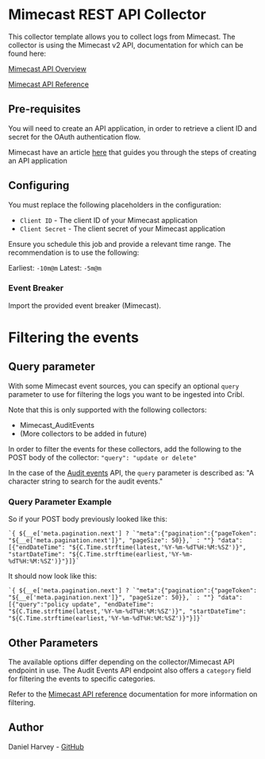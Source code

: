 # Mimecast REST API Collector

This collector template allows you to collect logs from Mimecast. 
The collector is using the Mimecast v2 API, documentation for which can be found here:

[Mimecast API Overview](https://developer.services.mimecast.com/api-overview)

[Mimecast API Reference](https://developer.services.mimecast.com/apis)

## Pre-requisites
You will need to create an API application, in order to retrieve a client ID and secret for the OAuth authentication flow.

Mimecast have an article [here](https://community.mimecast.com/s/article/api-integrations-managing-api-2-0-for-cloud-gateway) that guides you through the steps of creating an API application

## Configuring
You must replace the following placeholders in the configuration:
* `Client ID` - The client ID of your Mimecast application
* `Client Secret` - The client secret of your Mimecast application

Ensure you schedule this job and provide a relevant time range. The recommendation is to use the following:

Earliest: `-10m@m`
Latest: `-5m@m`

### Event Breaker

Import the provided event breaker (Mimecast).

# Filtering the events
## Query parameter
With some Mimecast event sources, you can specify an optional `query` parameter to use for filtering the logs you want to be ingested into Cribl.

Note that this is only supported with the following collectors:
* Mimecast_AuditEvents
* (More collectors to be added in future)

In order to filter the events for these collectors, add the following to the POST body of the collector:
`"query": "update or delete"`

In the case of the [Audit events](https://developer.services.mimecast.com/docs/auditevents/1/routes/api/audit/get-audit-events/post) API, the `query` parameter is described as: "A character string to search for the audit events."

### Query Parameter Example
So if your POST body previously looked like this:
```
`{ ${__e['meta.pagination.next'] ? `"meta":{"pagination":{"pageToken": "${__e['meta.pagination.next']}", "pageSize": 50}},` : ""} "data": [{"endDateTime": "${C.Time.strftime(latest,'%Y-%m-%dT%H:%M:%SZ')}", "startDateTime": "${C.Time.strftime(earliest,'%Y-%m-%dT%H:%M:%SZ')}"}]}`
```

It should now look like this:
```
`{ ${__e['meta.pagination.next'] ? `"meta":{"pagination":{"pageToken": "${__e['meta.pagination.next']}", "pageSize": 50}},` : ""} "data": [{"query":"policy update", "endDateTime": "${C.Time.strftime(latest,'%Y-%m-%dT%H:%M:%SZ')}", "startDateTime": "${C.Time.strftime(earliest,'%Y-%m-%dT%H:%M:%SZ')}"}]}`
```

## Other Parameters
The available options differ depending on the collector/Mimecast API endpoint in use. The Audit Events API endpoint also offers a `category` field for filtering the events to specific categories.

Refer to the [Mimecast API reference](https://developer.services.mimecast.com/apis) documentation for more information on filtering.

## Author
Daniel Harvey - [GitHub](https://github.com/snags141)